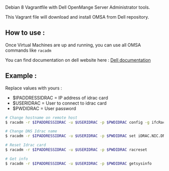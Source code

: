 Debian 8 Vagrantfile with Dell OpenMange Server Administrator tools.

This Vagrant file will download and install OMSA from Dell repository.

## How to use :

Once Virtual Machines are up and running, you can use all OMSA commands like ```racadm```

You can find documentation on dell website here : [Dell documentation](https://www.dell.com/support/home/en/en/frbsdt1/product-support/product/dell-openmanage-server-administrator-8.5/manuals)

## Example :
Replace values with yours :
* $IPADDRESSIDRAC = IP address of idrac card
* $USERIDRAC = User to connect to idrac card
* $PWDIDRAC = User password

```bash
# Change hostname on remote host
$ racadm -r $IPADDRESSIDRAC -u $USERIDRAC -p $PWDIDRAC config -g ifcRacManagedNodeOs -o ifcRacMnOsHostname $NEWNAME

# Change DNS Idrac name
$ racadm -r $IPADDRESSIDRAC -u $USERIDRAC -p $PWDIDRAC set iDRAC.NIC.DNSRacName $NEWNAME

# Reset Idrac card
$ racadm -r $IPADDRESSIDRAC -u $USERIDRAC -p $PWDIDRAC racreset

# Get info
$ racadm -r $IPADDRESSIDRAC -u $USERIDRAC -p $PWDIDRAC getsysinfo
```
